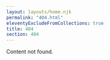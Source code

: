 ```yaml
---
layout: layouts/home.njk
permalink: "404.html"
eleventyExcludeFromCollections: true
title: 404
section: 404
---
```

Content not found.
